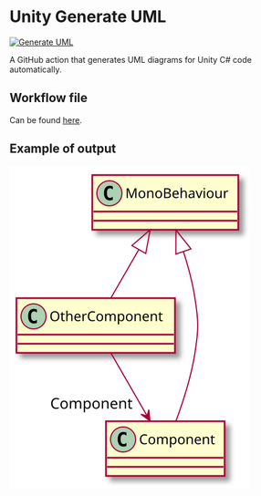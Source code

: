 # Unity Generate UML

[![Generate UML](https://github.com/Delt06/unity-generate-uml/actions/workflows/dotnet-uml-generator.yml/badge.svg)](https://github.com/Delt06/unity-generate-uml/actions/workflows/dotnet-uml-generator.yml)

A GitHub action that generates UML diagrams for Unity C# code automatically.

## Workflow file
Can be found [here](.github/workflows/unity-generate-uml.yml).

## Example of output
![Example Output](UML/include.svg)
